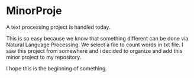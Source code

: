 # MinorProje

A text processing project is handled today.

This is so easy because we know that something different can be done via Natural Language Processing.
We select a file to count words in txt file.
I saw this project from somewhere and i decided to organize and add this minor project to my repository.

I hope this is the beginning of something.
